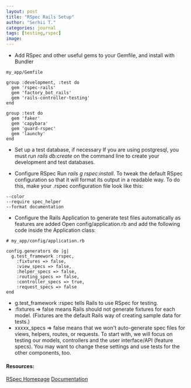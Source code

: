 ```yaml
---
layout: post
title: "RSpec Rails Setup"
author: "Serhii T."
categories: journal
tags: [testing,rspec]
image: 
---
```


- Add RSpec and other useful gems to your Gemfile, and install with Bundler
```
my_app/Gemfile

group :development, :test do
  gem 'rspec-rails'
  gem 'factory_bot_rails'
  gem 'rails-controller-testing'
end

group :test do
  gem 'faker'
  gem 'capybara'
  gem 'guard-rspec'
  gem 'launchy'
end
```

- Set up a test database, if necessary
If you are using postgresql, you must run _rails db:create_ on the command line to create your development and test databases.

- Configure RSpec
Run _rails g rspec:install_.
To tweak the default RSpec configuration so that it will format its output in a readable way. To do this, make your .rspec configuration file look like this:
```
--color
--require spec_helper
--format documentation
```

- Configure the Rails Application to generate test files automatically as features are added
Open config/application.rb and add the following code inside the Application class:
```
# my_app/config/application.rb

config.generators do |g|
  g.test_framework :rspec,
    :fixtures => false,
    :view_specs => false,
    :helper_specs => false,
    :routing_specs => false,
    :controller_specs => true,
    :request_specs => false
end
```

- g.test_framework :rspec tells Rails to use RSpec for testing.
- :fixtures => false means Rails should not generate fixtures for each model. (Fixtures are the default Rails way of creating sample data for tests.)
- xxxxx_specs => false means that we won't auto-generate spec files for views, helpers, routes, or requests. To start with, we will focus on testing our models, controllers and the user interface/API (feature specs). You may want to change these settings and use tests for the other components, too.

#### Resources:
[RSpec Homepage](http://rspec.info/)
[Documentation](https://relishapp.com/rspec/rspec-rails/v/5-0/docs/gettingstarted)